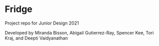 # Fridge
Project repo for Junior Design 2021

Developed by Miranda Bisson, Abigail Gutierrez-Ray, Spencer Kee, Tori Kraj, and Deepti Vaidyanathan
